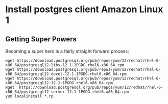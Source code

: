 # Install postgres client Amazon Linux 1

## Getting Super Powers

Becoming a super hero is a fairly straight forward process:

```
wget https://download.postgresql.org/pub/repos/yum/12/redhat/rhel-6-x86_64/postgresql12-libs-12.1-1PGDG.rhel6.x86_64.rpm
wget https://download.postgresql.org/pub/repos/yum/12/redhat/rhel-6-x86_64/postgresql12-devel-12.1-1PGDG.rhel6.x86_64.rpm
wget https://download.postgresql.org/pub/repos/yum/12/redhat/rhel-6-x86_64/postgresql12-12.1-1PGDG.rhel6.x86_64.rpm
wget  https://download.postgresql.org/pub/repos/yum/12/redhat/rhel-6-x86_64/postgresql12-server-12.1-1PGDG.rhel6.x86_64.rpm
yum localinstall *.rp
```



